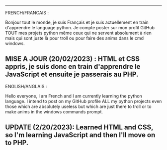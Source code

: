 ----------------------------------------------
FRENCH/FRANCAIS :

Bonjour tout le monde, je suis Français et je suis actuellement en train d'apprendre le language python.
Je compte poster sur mon profil GitHub TOUT mes projets python même ceux qui ne servent absolument à rien mais qui sont juste là pour troll ou pour faire des anims dans le cmd windows.

MISE A JOUR (20/02/2023) : HTML et CSS appris, je suis donc en train d'apprendre le JavaScript et ensuite je passerais au PHP.
----------------------------------------------
ENGLISH/ANGLAIS :

Hello everyone, I am French and I am currently learning the python language.
I intend to post on my GitHub profile ALL my python projects even those which are absolutely useless but which are just there to troll or to make anims in the windows commands prompt.

UPDATE (2/20/2023): Learned HTML and CSS, so I'm learning JavaScript and then I'll move on to PHP.
----------------------------------------------
